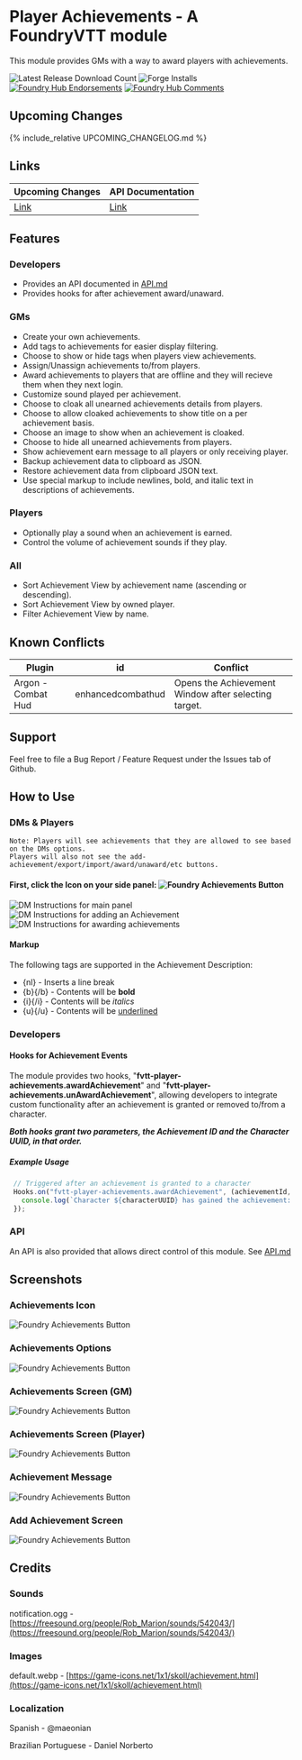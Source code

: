 # Player Achievements - A FoundryVTT module

This module provides GMs with a way to award players with achievements.

![Latest Release Download Count](https://img.shields.io/badge/dynamic/json?label=Downloads@latest&query=assets%5B1%5D.download_count&url=https%3A%2F%2Fapi.github.com%2Frepos%2FEddieDover%2Ffvtt-player-achievements%2Freleases%2Flatest)
![Forge Installs](https://img.shields.io/badge/dynamic/json?label=Forge%20Installs&query=package.installs&suffix=%25&url=https%3A%2F%2Fforge-vtt.com%2Fapi%2Fbazaar%2Fpackage%2Ffvtt-player-achievements&colorB=4aa94a)
[![Foundry Hub Endorsements](https://img.shields.io/endpoint?logoColor=white&url=https%3A%2F%2Fwww.foundryvtt-hub.com%2Fwp-json%2Fhubapi%2Fv1%2Fpackage%2Ffvtt-player-achievements%2Fshield%2Fendorsements)](https://www.foundryvtt-hub.com/package/fvtt-player-achievements/)
[![Foundry Hub Comments](https://img.shields.io/endpoint?logoColor=white&url=https%3A%2F%2Fwww.foundryvtt-hub.com%2Fwp-json%2Fhubapi%2Fv1%2Fpackage%2Ffvtt-player-achievements%2Fshield%2Fcomments)](https://www.foundryvtt-hub.com/package/fvtt-player-achievements/)

## Upcoming Changes

{% include_relative UPCOMING_CHANGELOG.md %}

## Links

| Upcoming Changes | API Documentation |
| --- | --- |
| [Link](UPCOMING_CHANGELOG.md) | [Link](API.md) |

## Features

### Developers

- Provides an API documented in [API.md](./API.md)
- Provides hooks for after achievement award/unaward.

### GMs

- Create your own achievements.
- Add tags to achievements for easier display filtering.
- Choose to show or hide tags when players view achievements.
- Assign/Unassign achievements to/from players.
- Award achievements to players that are offline and they will recieve them when they next login.
- Customize sound played per achievement.
- Choose to cloak all unearned achievements details from players.
- Choose to allow cloaked achievements to show title on a per achievement basis.
- Choose an image to show when an achievement is cloaked.
- Choose to hide all unearned achievements from players.
- Show achievement earn message to all players or only receiving player.
- Backup achievement data to clipboard as JSON.
- Restore achievement data from clipboard JSON text.
- Use special markup to include newlines, bold, and italic text in descriptions of achievements.

### Players

- Optionally play a sound when an achievement is earned.
- Control the volume of achievement sounds if they play.

### All

- Sort Achievement View by achievement name (ascending or descending).
- Sort Achievement View by owned player.
- Filter Achievement View by name.

## Known Conflicts

| Plugin | id | Conflict |
| --- | --- | --- |
| Argon - Combat Hud | enhancedcombathud | Opens the Achievement Window after selecting target. |

## Support

Feel free to file a Bug Report / Feature Request under the Issues tab of Github.

## How to Use

### DMs & Players

    Note: Players will see achievements that they are allowed to see based on the DMs options.
    Players will also not see the add-achievement/export/import/award/unaward/etc buttons.

#### First, click the Icon on your side panel: <img src="./previews/achievementsIcon.png" title="Foundry Achievements Button"/>

<img src="./previews/achievementScreenDMInstructions.png" title="DM Instructions for main panel" />

<img src="./previews/addAchievementScreenDMInstructions.png" title="DM Instructions for adding an Achievement" />

<img src="./previews/achievementScreenDMInstructions2.png" title="DM Instructions for awarding achievements" />

#### Markup

The following tags are supported in the Achievement Description:

- {nl} - Inserts a line break
- {b}{/b} - Contents will be <b>bold</b>
- {i}{/i} - Contents will be <i>italics</i>
- {u}{/u} - Contents will be <u>underlined</u>

### Developers

#### Hooks for Achievement Events

The module provides two hooks, "**fvtt-player-achievements.awardAchievement**" and "**fvtt-player-achievements.unAwardAchievement**", allowing developers to integrate custom functionality after an achievement is granted or removed to/from a character.

***Both hooks grant two parameters, the Achievement ID and the Character UUID, in that order.***

##### Example Usage

 ```javascript
  // Triggered after an achievement is granted to a character
  Hooks.on("fvtt-player-achievements.awardAchievement", (achievementId, characterUUID) => {
    console.log(`Character ${characterUUID} has gained the achievement: ${achievementId}`);
  });
```

### API

An API is also provided that allows direct control of this module. See [API.md](./API.md)

## Screenshots

### Achievements Icon

  <img src="./previews/achievementsIcon.png" title="Foundry Achievements Button"/>

### Achievements Options

  <img src="./previews/achievementsOptions.png" title="Foundry Achievements Button"/>

### Achievements Screen (GM)

  <img src="./previews/achievementScreen.png" title="Foundry Achievements Button"/>

### Achievements Screen (Player)

  <img src="./previews/playerAchevementScreen.png" title="Foundry Achievements Button"/>

### Achievement Message

  <img src="./previews/achievementMessage.png" title="Foundry Achievements Button"/>

### Add Achievement Screen

  <img src="./previews/addAchievementScreen.png" title="Foundry Achievements Button"/>

## Credits

### Sounds

  notification.ogg - [https://freesound.org/people/Rob_Marion/sounds/542043/](https://freesound.org/people/Rob_Marion/sounds/542043/)

### Images

  default.webp - [https://game-icons.net/1x1/skoll/achievement.html](https://game-icons.net/1x1/skoll/achievement.html)

### Localization

  Spanish - @maeonian

  Brazilian Portuguese - Daniel Norberto
